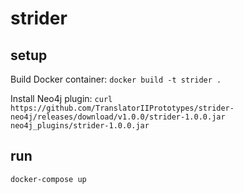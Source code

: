 # strider

## setup

Build Docker container:
`docker build -t strider .`

Install Neo4j plugin:
`curl https://github.com/TranslatorIIPrototypes/strider-neo4j/releases/download/v1.0.0/strider-1.0.0.jar neo4j_plugins/strider-1.0.0.jar`

## run

`docker-compose up`
